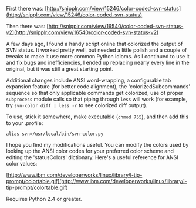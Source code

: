 First there was: [http://snipplr.com/view/15246/color-coded-svn-status](http://snipplr.com/view/15246/color-coded-svn-status)

Then there was: [http://snipplr.com/view/16540/color-coded-svn-status-v2](http://snipplr.com/view/16540/color-coded-svn-status-v2)

A few days ago, I found a handy script online that colorized the output of SVN status. It worked pretty well, but needed a little polish and a couple of tweaks to make it use more common Python idioms. As I continued to use it and fix bugs and inefficiencies, I ended up replacing nearly every line in the original, but it was still a great starting point.

Additional changes include ANSI word-wrapping, a configurable tab expansion feature (for better code alignment), the 'colorizedSubcommands' sequence so that only applicable commands get colorized, use of proper `subprocess` module calls so that piping through `less` will work (for example, try `svn-color diff | less -r` to see colorized diff output).

To use, stick it somewhere, make executable (`chmod 755`), and then add this to your .profile:

    alias svn=/usr/local/bin/svn-color.py

I hope you find my modifications useful. You can modify the colors used by looking up the ANSI color codes for your preferred color scheme and editing the 'statusColors' dictionary. Here's a useful reference for ANSI color values:

[http://www.ibm.com/developerworks/linux/library/l-tip-prompt/colortable.gif](http://www.ibm.com/developerworks/linux/library/l-tip-prompt/colortable.gif)

Requires Python 2.4 or greater.